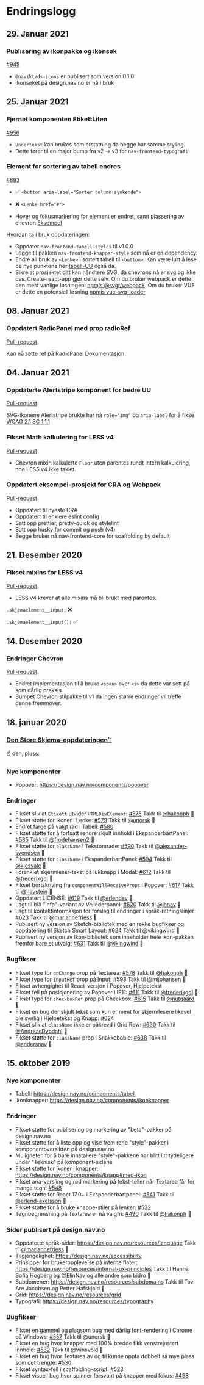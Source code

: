 # Endringslogg

## 29. Januar 2021

### Publisering av ikonpakke og ikonsøk

[#945](https://github.com/navikt/nav-frontend-moduler/pull/945)

- `@navikt/ds-icons` er publisert som version 0.1.0
- Ikonsøket på design.nav.no er nå i bruk


## 25. Januar 2021

### Fjernet komponenten EtikettLiten

[#956](https://github.com/navikt/nav-frontend-moduler/pull/956)

- `Undertekst` kan brukes som erstatning da begge har samme styling.
- Dette fører til en major bump fra v2 -> v3 for `nav-frontend-typografi`

### Element for sortering av tabell endres

[#893](https://github.com/navikt/nav-frontend-moduler/pull/893)

- ✅ `<button aria-label="Sorter column synkende">`
- ❌ `<Lenke href="#">`

- Hover og fokusmarkering for element er endret, samt plassering av chevron [Eksempel](https://design.nav.no/components/tabell#sorterbar-tabell)

Hvordan ta i bruk oppdateringen:

- Oppdater `nav-frontend-tabell-styles` til v1.0.0
- Legge til pakken `nav-frontend-knapper-style` som nå er en dependency.
- Endre all bruk av `<Lenke>` i sortert tabell til `<button>`. Kan være lurt å lese de nye punktene her [tabell-UU](https://design.nav.no/components/tabell/accessibility) også da.
- Sikre at prosjektet ditt kan håndtere SVG, da chevrons nå er svg og ikke css. Create-react-app gjør dette selv. Om du bruker webpack er dette den mest vanlige løsningen: [npmjs @svgr/webpack](https://www.npmjs.com/package/@svgr/webpack). Om du bruker VUE er dette en potensiell løsning [npmjs vue-svg-loader](https://www.npmjs.com/package/vue-svg-loader)

## 08. Januar 2021

### Oppdatert RadioPanel med prop radioRef

[Pull-request](https://github.com/navikt/nav-frontend-moduler/pull/943)

Kan nå sette ref på RadioPanel
[Dokumentasjon](http://localhost:8000/components/radiopanelgruppe/#bruk-av-radioref)

## 04. Januar 2021

### Oppdaterte Alertstripe komponent for bedre UU

[Pull-request](https://github.com/navikt/nav-frontend-moduler/pull/940)

SVG-ikonene Alertstripe brukte har nå `role="img"` og `aria-label` for å fikse
[WCAG 2.1 SC 1.1.1](https://www.w3.org/WAI/WCAG21/Understanding/non-text-content.html)

### Fikset Math kalkulering for LESS v4

[Pull-request](https://github.com/navikt/nav-frontend-moduler/pull/937)

- Chevron mixin kalkulerte `Floor` uten parentes rundt intern kalkulering, noe LESS v4 ikke taklet.

### Oppdatert eksempel-prosjekt for CRA og Webpack

[Pull-request](https://github.com/navikt/nav-frontend-moduler/pull/931)

- Oppdatert til nyeste CRA
- Oppdatert til enklere eslint config
- Satt opp prettier, pretty-quick og stylelint
- Satt opp husky for commit og push (v4)
- Begge bruker nå nav-frontend-core for scaffolding by default

## 21. Desember 2020

### Fikset mixins for LESS v4

[Pull-request](https://github.com/navikt/nav-frontend-moduler/pull/930)

- LESS v4 krever at alle mixins må bli brukt med parentes.

`.skjemaelement__input;` ❌

`.skjemaelement__input();` ✅

## 14. Desember 2020

### Endringer Chevron

[Pull-request](https://github.com/navikt/nav-frontend-moduler/pull/916)

- Endret implementasjon til å bruke `<span>` over `<i>` da dette var sett på som dårlig praksis.
- Bumpet Chevron stilpakke til v1 da ingen større endringer vil treffe denne fremmover.

## 18. januar 2020

### [Den Store Skjema-oppdateringen™](https://gist.github.com/Lillebo/7394a6e491d479795a6418d93bff638c)

:point_up: den, pluss:

### Nye komponenter

- Popover: https://design.nav.no/components/popover

### Endringer

- Fikset slik at `Etikett` utvider `HTMLDivElement`: [#575](https://github.com/navikt/nav-frontend-moduler/pull/575) Takk til [@hakonph](https://github.com/hakonph) :tada:
- Fikset støtte for ikoner i Lenke: [#579](https://github.com/navikt/nav-frontend-moduler/pull/579) Takk til [@unorsk](https://github.com/unorsk) :tada:
- Endret farge på valgt rad i Tabell: [#580](https://github.com/navikt/nav-frontend-moduler/pull/580)
- Fikset støtte for å fortsatt rendre skjult innhold i EkspanderbartPanel: [#585](https://github.com/navikt/nav-frontend-moduler/pull/585) Takk til [@frodehansen2](https://github.com/frodehansen2) :tada:
- Fikset støtte for `className` i Tekstomrade: [#590](https://github.com/navikt/nav-frontend-moduler/pull/590) Takk til [@alexander-svendsen](https://github.com/alexander-svendsen) :tada:
- Fikset støtte for `className` i EkspanderbartPanel: [#594](https://github.com/navikt/nav-frontend-moduler/pull/594) Takk til [@kjesvale](https://github.com/kjesvale) :tada:
- Forenklet skjermleser-tekst på lukknapp i Modal: [#612](https://github.com/navikt/nav-frontend-moduler/pull/612) Takk til [@frederikgdl](https://github.com/frederikgdl) :tada:
- Fikset bortskriving fra `componentWillReceiveProps` i Popover: [#617](https://github.com/navikt/nav-frontend-moduler/pull/617) Takk til [@havstein](https://github.com/havstein) :tada:
- Oppdatert LICENSE: [#619](https://github.com/navikt/nav-frontend-moduler/pull/619) Takk til [@erlendev](https://github.com/erlendev) :tada:
- Lagt til blå "info"-variant av Veilederpanel: [#620](https://github.com/navikt/nav-frontend-moduler/pull/620) Takk til [@jhnav](https://github.com/jhnav) :tada:
- Lagt til kontaktinformasjon for forslag til endringer i språk-retningslinjer: [#623](https://github.com/navikt/nav-frontend-moduler/pull/623) Takk til [@mariannefriess](https://github.com/mariannefriess) :tada:
- Publisert ny versjon av Sketch-bibliotek med en rekke bugfikser og oppdatering til Sketch Smart Layout: [#624](https://github.com/navikt/nav-frontend-moduler/pull/624) Takk til [@vikingwind](https://github.com/vikingwind) :tada:
- Publisert ny versjon av Ikon-bibliotek som inneholder hele ikon-pakken fremfor bare et utvalg: [#631](https://github.com/navikt/nav-frontend-moduler/pull/631) Takk til [@vikingwind](https://github.com/vikingwind) :tada:

### Bugfikser

- Fikset type for `onChange` prop på Textarea: [#578](https://github.com/navikt/nav-frontend-moduler/pull/578) Takk til [@hakonph](https://github.com/hakonph) :tada:
- Fikset type for `inputRef` prop på Input: [#593](https://github.com/navikt/nav-frontend-moduler/pull/593) Takk til [@mijohansen](https://github.com/mijohansen) :tada:
- Fikset avhengighet til React-versjon i Popover, Hjelpetekst
- Fikset feil på posisjonering av Popover i IE11: [#611](https://github.com/navikt/nav-frontend-moduler/pull/611) Takk til [@frederikgdl](https://github.com/frederikgdl) :tada:
- Fikset type for `checkboxRef` prop på Checkbox: [#615](https://github.com/navikt/nav-frontend-moduler/pull/615) Takk til [@nutgaard](https://github.com/nutgaard) :tada:
- Fikset en bug der skjult tekst som kun er ment for skjermlesere likevel ble synlig i Hjelpetekst og Knapp: [#624](https://github.com/navikt/nav-frontend-moduler/pull/624)
- Fikset slik at `className` ikke er påkrevd i Grid Row: [#630](https://github.com/navikt/nav-frontend-moduler/pull/630) Takk til [@AndreasDybdahl](https://github.com/AndreasDybdahl) :tada:
- Fikset støtte for `className` prop i Snakkeboble: [#638](https://github.com/navikt/nav-frontend-moduler/pull/638) Takk til [@andersnav](https://github.com/andersnav) :tada:

## 15. oktober 2019

### Nye komponenter

- Tabell: https://design.nav.no/components/tabell
- Ikonknapper: https://design.nav.no/components/ikonknapper

### Endringer

- Fikset støtte for publisering og markering av "beta"-pakker på design.nav.no
- Fikset støtte for å liste opp og vise frem rene "style"-pakker i komponentoversikten på design.nav.no
- Muligheten for å bare innstallere "style"-pakkene har blitt litt tydeligere under "Teknisk" på komponent-sidene
- Fikset støtte for ikoner i knapper: https://design.nav.no/components/knapp#med-ikon
- Fikset aria-varsling og rød markering på tekst-teller når Textarea får for mange tegn: [#548](https://github.com/navikt/nav-frontend-moduler/pull/548)
- Fikset støtte for React 17.0+ i Ekspanderbartpanel: [#541](https://github.com/navikt/nav-frontend-moduler/pull/541) Takk til [@erlend-axelsson](https://github.com/@erlendaxelsson) :tada:
- Fikset støtte for å bruke knappe-stiler på lenker: [#532](https://github.com/navikt/nav-frontend-moduler/pull/532)
- Tegnbegrensning på Textarea er nå valgfri: [#490](https://github.com/navikt/nav-frontend-moduler/pull/490) Takk til [@hakonph](https://github.com/hakonph) :tada:

### Sider publisert på design.nav.no

- Oppdaterte språk-sider: https://design.nav.no/resources/language Takk til [@mariannefriess](https://github.com/mariannefriess) :tada:
- Tilgjengelighet: https://design.nav.no/accessibility
- Prinsipper for brukeropplevelse på interne flater: https://design.nav.no/resources/internal-ux-principles Takk til Hanna Sofia Hogberg og @ElinNav og alle andre som bidro :tada:
- Subdomener: https://design.nav.no/resources/subdomains Takk til Tov Are Jacobsen og Petter Hafskjold :tada:
- Grid: https://design.nav.no/resources/grid
- Typografi: https://design.nav.no/resources/typography

### Bugfikser

- Fikset en gammel og plagsom bug med dårlig font-rendering i Chrome på Windows: [#557](https://github.com/navikt/nav-frontend-moduler/pull/557) Takk til @unorsk :tada:
- Fikset en bug hvor knapper med 100% bredde fikk venstrejustert innhold: [#532](https://github.com/navikt/nav-frontend-moduler/pull/532) Takk til @winsvold :tada:
- Fikset en bug hvor Textarea av og til kunne oppta dobbelt så mye plass som det trengte: [#530](https://github.com/navikt/nav-frontend-moduler/pull/530)
- Fikset syntax-feil i scaffolding-script: [#523](https://github.com/navikt/nav-frontend-moduler/pull/523)
- Fikset visuell bug hvor spinner forsvant på knapper med fokus: [#498](https://github.com/navikt/nav-frontend-moduler/pull/498)
